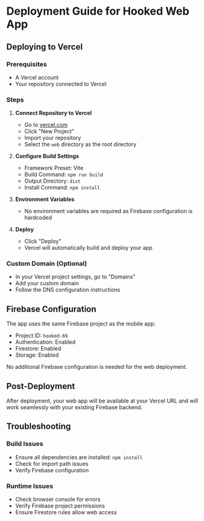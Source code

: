 # Deployment Guide for Hooked Web App

## Deploying to Vercel

### Prerequisites
- A Vercel account
- Your repository connected to Vercel

### Steps

1. **Connect Repository to Vercel**
   - Go to [vercel.com](https://vercel.com)
   - Click "New Project"
   - Import your repository
   - Select the `web` directory as the root directory

2. **Configure Build Settings**
   - Framework Preset: Vite
   - Build Command: `npm run build`
   - Output Directory: `dist`
   - Install Command: `npm install`

3. **Environment Variables**
   - No environment variables are required as Firebase configuration is hardcoded

4. **Deploy**
   - Click "Deploy"
   - Vercel will automatically build and deploy your app

### Custom Domain (Optional)
- In your Vercel project settings, go to "Domains"
- Add your custom domain
- Follow the DNS configuration instructions

## Firebase Configuration

The app uses the same Firebase project as the mobile app:
- Project ID: `hooked-69`
- Authentication: Enabled
- Firestore: Enabled
- Storage: Enabled

No additional Firebase configuration is needed for the web deployment.

## Post-Deployment

After deployment, your web app will be available at your Vercel URL and will work seamlessly with your existing Firebase backend.

## Troubleshooting

### Build Issues
- Ensure all dependencies are installed: `npm install`
- Check for import path issues
- Verify Firebase configuration

### Runtime Issues
- Check browser console for errors
- Verify Firebase project permissions
- Ensure Firestore rules allow web access 